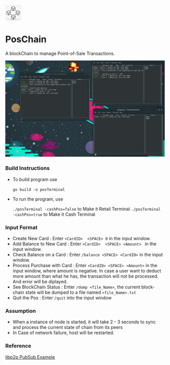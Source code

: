 <img src="./Assets/icon.jpg" width=50px > 

# PosChain 
A blockChain to manage Point-of-Sale Transactions.

<img src="./Assets/example.png" >

### Build Instructions

- To build program use 
	
	`go build -o posTerminal ` 
- To run the program, use 
	
	`./posTerminal -cashPos=false` to Make it Retail Terminal
	`./posTerminal -cashPos=true` to Make it Cash Terminal


### Input Format 

- Create New Card : Enter `<CardID>  <SPACE> 0` in the input window.
- Add Balance to New Card : Enter `<CardID>  <SPACE> <Amount> ` in the input window.
- Check Balance on a Card : Enter `/balance <SPACE> <CardID>` in the input window.
- Process Purchase with Card : Enter `<CardID> <SPACE> <Amount>` in the input window, where amount is negative. In case a user want to deduct more amount than what he has, the transaction will not be processed. And error will be diplayed.
- See BlockChain Status : Enter `/dump <file_Name>`, the current block-chain state will be dumped to a file named `<file_Name>.txt` 
- Quit the Pos : Enter `/quit` into the input window

### Assumption 

- When a instance of node is started, it will take 2 - 3 seconds to sync and process the current state of chain from its peers
- In Case of network failure, host will be restarted.

### Reference
[libp2p PubSub Example](https://github.com/libp2p/go-libp2p-examples/tree/master/pubsub)

